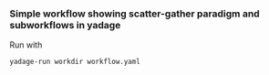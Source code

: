 ### Simple workflow showing scatter-gather paradigm and subworkflows in yadage

Run with

```console
yadage-run workdir workflow.yaml
```
